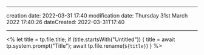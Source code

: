 
---
creation date: 2022-03-31 17:40 
modification date: Thursday 31st March 2022 17:40:26
dateCreated: 2022-03-31T17:40

---

<% let title = tp.file.title;
	if (title.startsWith("Untitled")) 
		{ 
		title = await tp.system.prompt("Title"); 
		await tp.file.rename(`${title}`)  }  %>